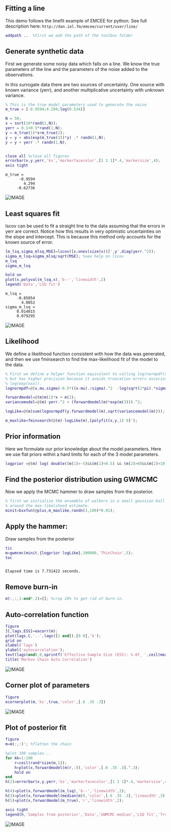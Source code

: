 

Fitting a line
----------------------------------------------------------

This demo follows the linefit example of EMCEE for python. See full description here: `http://dan.iel.fm/emcee/current/user/line/`

```matlab
addpath ..  %first we add the path of the toolbox folder
```


Generate synthetic data
----------------------------------------------------------

First we generate some noisy data which falls on a line. We know the true parameters of the line and the parameters of the noise added to the observations.

In this surrogate data there are two sources of uncertainty. One source with known variance (yerr), and another multiplicative uncertainty with unknown variance.

```matlab
% This is the true model parameters used to generate the noise
m_true = [-0.9594;4.294;log(0.534)]

N = 50;
x = sort(10*rand(1,N));
yerr = 0.1+0.5*rand(1,N);
y = m_true(1)*x+m_true(2);
y = y + abs(exp(m_true(3))*y) .* randn(1,N);
y = y + yerr .* randn(1,N);


close all %close all figures
errorbar(x,y,yerr,'ks','markerfacecolor',[1 1 1]*.4,'markersize',4);
axis tight
```

```
m_true =
      -0.9594
        4.294
     -0.62736

```
    
![IMAGE](ex_linefit_01.png)


Least squares fit
----------------------------------------------------------

lscov can be used to fit a straight line to the data assuming that the errors in yerr are correct. Notice how this results in very optimistic uncertainties on the slope and intercept. This is because this method only accounts for the known source of error.

```matlab
[m_lsq,sigma_mlsq,MSE]=lscov([x;ones(size(x))]',y',diag(yerr.^2));
sigma_m_lsq=sigma_mlsq/sqrt(MSE); %see help on lscov
m_lsq
sigma_m_lsq

hold on
plot(x,polyval(m_lsq,x),'b--','linewidth',2)
legend('Data','LSQ fit')
```

```
m_lsq =
     -0.85054
       4.0052
sigma_m_lsq =
     0.014015
     0.079295

```
    
![IMAGE](ex_linefit_02.png)


Likelihood
----------------------------------------------------------

We define a likelihood function consistent with how the data was generated, and then we use fminsearch to find the max-likelihood fit of the model to the data.

```matlab
% First we define a helper function equivalent to calling log(normpdf(x,mu,sigma))
% but has higher precision because it avoids truncation errors associated with calling
% log(exp(xxx)).
lognormpdf=@(x,mu,sigma)-0.5*((x-mu)./sigma).^2  -log(sqrt(2*pi).*sigma);

forwardmodel=@(m)m(1)*x + m(2);
variancemodel=@(m) yerr.^2 + (forwardmodel(m)*exp(m(3))).^2;

logLike=@(m)sum(lognormpdf(y,forwardmodel(m),sqrt(variancemodel(m))));

m_maxlike=fminsearch(@(m)-logLike(m),[polyfit(x,y,1) 0]');
```


Prior information
----------------------------------------------------------

Here we formulate our prior knowledge about the model parameters. Here we use flat priors within a hard limits for each of the 3 model parameters.

```matlab
logprior =@(m) log( double((m(1)>-5)&&(m(1)<0.5) && (m(2)>0)&&(m(2)<10) && (m(3)>-10)&&(m(3)<1)) );
```


Find the posterior distribution using GWMCMC
----------------------------------------------------------

Now we apply the MCMC hammer to draw samples from the posterior.

```matlab
% first we initialize the ensemble of walkers in a small gaussian ball
% around the max-likelihood estimate.
minit=bsxfun(@plus,m_maxlike,randn(3,100)*0.01);
```


Apply the hammer:
----------------------------------------------------------

Draw samples from the posterior

```matlab
tic
m=gwmcmc(minit,{logprior logLike},100000,'ThinChain',5);
toc
```

```

Elapsed time is 7.731422 seconds.

```
    

Remove burn-in
----------------------------------------------------------

```matlab
m(:,:,1:end*.2)=[]; %crop 20% to get rid of burn-in.
```


Auto-correlation function
----------------------------------------------------------

```matlab
figure
[C,lags,ESS]=eacorr(m);
plot(lags,C,'.-',lags([1 end]),[0 0],'k');
grid on
xlabel('lags')
ylabel('autocorrelation');
text(lags(end),0,sprintf('Effective Sample Size (ESS): %.0f_ ',ceil(mean(ESS))),'verticalalignment','bottom','horizontalalignment','right')
title('Markov Chain Auto Correlation')
```

![IMAGE](ex_linefit_03.png)


Corner plot of parameters
----------------------------------------------------------

```matlab
figure
ecornerplot(m,'ks',true,'color',[.6 .35 .3])
```

![IMAGE](ex_linefit_04.png)


Plot of posterior fit
----------------------------------------------------------

```matlab
figure
m=m(:,:)'; %flatten the chain

%plot 100 samples...
for kk=1:100
    r=ceil(rand*size(m,1));
    h=plot(x,forwardmodel(m(r,:)),'color',[.6 .35 .3].^.3);
    hold on
end
h(2)=errorbar(x,y,yerr,'ks','markerfacecolor',[1 1 1]*.4,'markersize',4);

h(4)=plot(x,forwardmodel(m_lsq),'b--','linewidth',2);
h(3)=plot(x,forwardmodel(median(m)),'color',[.6 .35 .3],'linewidth',3);
h(5)=plot(x,forwardmodel(m_true),'r','linewidth',2);

axis tight
legend(h,'Samples from posterior','Data','GWMCMC median','LSQ fit','Truth')
```

![IMAGE](ex_linefit_05.png)
